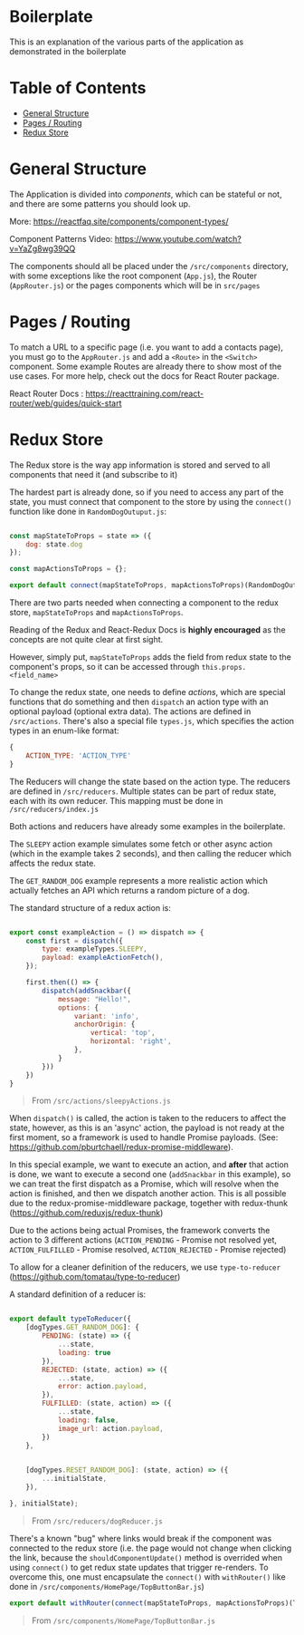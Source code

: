 # Boilerplate

This is an explanation of the various parts of the application as demonstrated in the boilerplate

# Table of Contents

* [General Structure](#general-structure)
* [Pages / Routing](#pages--routing)
* [Redux Store](#redux-store)

# General Structure

The Application is divided into _components_, which can be stateful or not, and there are some patterns you should look up.

More: https://reactfaq.site/components/component-types/

Component Patterns Video: https://www.youtube.com/watch?v=YaZg8wg39QQ

The components should all be placed under the `/src/components` directory, with some exceptions like the root component (`App.js`), the Router (`AppRouter.js`) or the pages components which will be in `src/pages`

# Pages / Routing

To match a URL to a specific page (i.e. you want to add a contacts page), you must go to the `AppRouter.js` and add a `<Route>` in the `<Switch>` component. Some example Routes are already there to show most of the use cases. For more help, check out the docs for React Router package.

React Router Docs : https://reacttraining.com/react-router/web/guides/quick-start

# Redux Store

The Redux store is the way app information is stored and served to all components that need it (and subscribe to it)

The hardest part is already done, so if you need to access any part of the state, you must connect that component to the store by using the `connect()` function like done in `RandomDogOutuput.js`:

```js

const mapStateToProps = state => ({
    dog: state.dog
});

const mapActionsToProps = {};

export default connect(mapStateToProps, mapActionsToProps)(RandomDogOutput);

```

There are two parts needed when connecting a component to the redux store, `mapStateToProps` and `mapActionsToProps`.

Reading of the Redux and React-Redux Docs is **highly encouraged** as the concepts are not quite clear at first sight.

However, simply put, `mapStateToProps` adds the field from redux state to the component's props, so it can be accessed through `this.props.<field_name>`

To change the redux state, one needs to define *actions*, which are special functions that do something and then `dispatch` an action type with an optional payload (optional extra data). The actions are defined in `/src/actions`. There's also a special file `types.js`, which specifies the action types in an enum-like format:

```js
{
    ACTION_TYPE: 'ACTION_TYPE'
}

```

The Reducers will change the state based on the action type. The reducers are defined in `/src/reducers`.
Multiple states can be part of redux state, each with its own reducer. This mapping must be done in `/src/reducers/index.js`

Both actions and reducers have already some examples in the boilerplate.

The `SLEEPY` action example simulates some fetch or other async action (which in the example takes 2 seconds), and then calling the reducer which affects the redux state.

The `GET_RANDOM_DOG` example represents a more realistic action which actually fetches an API which returns a random picture of a dog.

The standard structure of a redux action is:

```js

export const exampleAction = () => dispatch => {
    const first = dispatch({
        type: exampleTypes.SLEEPY,
        payload: exampleActionFetch(),
    });

    first.then(() => {
        dispatch(addSnackbar({
            message: "Hello!",
            options: {
                variant: 'info',
                anchorOrigin: {
                    vertical: 'top',
                    horizontal: 'right',
                },
            }
        }))
    })
}

```

> From `/src/actions/sleepyActions.js`

When `dispatch()` is called, the action is taken to the reducers to affect the state, however, as this is an 'async' action, the payload is not ready at the first moment, so a framework is used to handle Promise payloads. (See: https://github.com/pburtchaell/redux-promise-middleware).

In this special example, we want to execute an action, and **after** that action is done, we want to execute a second one (`addSnackbar` in this example), so we can treat the first dispatch as a Promise, which will resolve when the action is finished, and then we dispatch another action. This is all possible due to the redux-promise-middleware package, together with redux-thunk (https://github.com/reduxjs/redux-thunk)

Due to the actions being actual Promises, the framework converts the action to 3 different actions (`ACTION_PENDING` - Promise not resolved yet, `ACTION_FULFILLED` - Promise resolved, `ACTION_REJECTED` - Promise rejected)

To allow for a cleaner definition of the reducers, we use `type-to-reducer` (https://github.com/tomatau/type-to-reducer)

A standard definition of a reducer is:

```js

export default typeToReducer({
    [dogTypes.GET_RANDOM_DOG]: {
        PENDING: (state) => ({
            ...state,
            loading: true
        }),
        REJECTED: (state, action) => ({
            ...state,
            error: action.payload,
        }),
        FULFILLED: (state, action) => ({
            ...state,
            loading: false,
            image_url: action.payload,
        })
    },

    
    [dogTypes.RESET_RANDOM_DOG]: (state, action) => ({
        ...initialState,
    }),

}, initialState);

```
> From `/src/reducers/dogReducer.js`

There's a known "bug" where links would break if the component was connected to the redux store (i.e. the page would not change when clicking the link, because the `shouldComponentUpdate()`  method is overrided when using `connect()` to get redux state updates that trigger re-renders. To overcome this, one must encapsulate the `connect()` with `withRouter()` like done in `/src/components/HomePage/TopButtonBar.js`)


```js
export default withRouter(connect(mapStateToProps, mapActionsToProps)(TopButtonBar));
```

> From `/src/components/HomePage/TopButtonBar.js`
